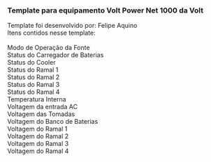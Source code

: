 ### Template para equipamento Volt Power Net 1000 da Volt

Template foi desenvolvido por: Felipe Aquino </br>
Itens contidos nesse template:</br></br>
Modo de Operação da Fonte</br>
Status do Carregador de Baterias</br>
Status do Cooler</br>
Status do Ramal 1</br>
Status do Ramal 2</br>
Status do Ramal 3</br>
Status do Ramal 4</br>
Temperatura Interna</br>
Voltagem da entrada AC</br>
Voltagem das Tomadas</br>
Voltagem do Banco de Baterias</br>
Voltagem do Ramal 1</br>
Voltagem do Ramal 2</br>
Voltagem do Ramal 3</br>
Voltagem do Ramal 4</br>
